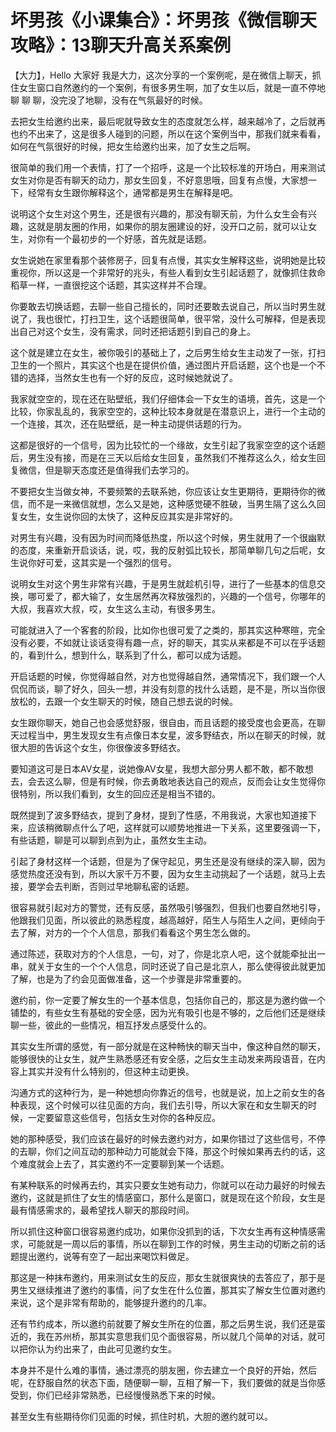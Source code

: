 # 坏男孩《小课集合》：坏男孩《微信聊天攻略》：13聊天升高关系案例

【大力】，Hello 大家好 我是大力，这次分享的一个案例呢，是在微信上聊天，抓住女生窗口自然邀约的一个案例，有很多男生啊，加了女生以后，就是一直不停地聊 聊 聊，没完没了地聊，没有在气氛最好的时候。

去把女生给邀约出来，最后呢就导致女生的态度就怎么样，越来越冷了，之后就再也约不出来了，这是很多人碰到的问题，所以在这个案例当中，那我们就来看看，如何在气氛很好的时候，把女生给邀约出来，加了女生之后啊。

很简单的我们用一个表情，打了一个招呼，这是一个比较标准的开场白，用来测试女生对你是否有聊天的动力，那女生回复，不好意思哦，回复有点慢，大家想一下，经常有女生跟你解释这个，通常都是男生在解释是吧。

说明这个女生对这个男生，还是很有兴趣的，那没有聊天前，为什么女生会有兴趣，这就是朋友圈的作用，如果你的朋友圈建设的好，没开口之前，就可以让女生，对你有一个最初步的一个好感，首先就是话题。

女生说她在家里看那个装修房子，回复有点慢，其实女生解释这些，说明她是比较重视你，所以这是一个非常好的兆头，有些人看到女生引起话题了，就像抓住救命稻草一样，一直很挖这个话题，其实这样并不合理。

你要敢去切换话题，去聊一些自己擅长的，同时还要敢去说自己，所以当时男生就说了，我也很忙，打扫卫生，这个话题很简单，很平常，没什么可解释，但是表现出自己对这个女生，没有需求，同时还把话题引到自己的身上。

这个就是建立在女生，被你吸引的基础上了，之后男生给女生主动发了一张，打扫卫生的一个照片，其实这个也是在提供价值，通过图片开启话题，这个也是一个不错的选择，当然女生也有一个好的反应，这时候她就说了。

我家就空空的，现在还在贴壁纸，我们仔细体会一下女生的语境，首先，这是一个比较，你家乱乱的，我家空空的，这种比较本身就是在潜意识上，进行一个主动的一个连接，其次，还在贴壁纸，是一种主动提供话题的行为。

这都是很好的一个信号，因为比较忙的一个缘故，女生引起了我家空空的这个话题后，男生没有接，而是在三天以后给女生回复，虽然我们不推荐这么久，给女生回复微信，但是聊天态度还是值得我们去学习的。

不要把女生当做女神，不要频繁的去联系她，你应该让女生更期待，更期待你的微信，而不是一来微信就想，怎么又是她，这种感觉硬不胜破，当男生隔了这么久回复女生，女生说你回的太快了，这种反应其实是非常好的。

对男生有兴趣，没有因为时间而降低热度，所以这个时候，男生就用了一个很幽默的态度，来重新开启谈话，说，哎，我的反射弧比较长，那简单聊几句之后呢，女生说你好可爱，这其实是一个强烈的信号。

说明女生对这个男生非常有兴趣，于是男生就趁机引导，进行了一些基本的信息交换，哪可爱了，都大输了，女生居然再次释放强烈的，兴趣的一个信号，你哪年的大叔，我喜欢大叔，哎，女生这么主动，有很多男生。

可能就进入了一个客套的阶段，比如你也很可爱了之类的，那其实这种寒暄，完全没有必要，不如就让谈话变得有趣一点，好的聊天，其实从来都是不可以在乎话题的，看到什么，想到什么，联系到了什么，都可以成为话题。

开启话题的时候，你觉得越自然，对方也觉得越自然，通常情况下，我们跟一个人侃侃而谈，聊了好久，回头一想，并没有刻意的找什么话题，是不是，所以当你很放松的，去跟一个女生聊天的时候，随自己想去说的时候。

女生跟你聊天，她自己也会感觉舒服，很自由，而且话题的接受度也会更高，在聊天过程当中，男生发现女生有点像日本女星，波多野结衣，所以在聊天的时候，就很大胆的告诉这个女生，你很像波多野结衣。

要知道这可是日本AV女星，说她像AV女星，我想大部分男人都不敢，都不敢想去，会去这么聊，但是有时候，你去勇敢地表达自己的观点，反而会让女生觉得你很特别，所以我们看到，女生的回应还是相当不错的。

既然提到了波多野结衣，提到了身材，提到了性感，不用我说，大家也知道接下来，应该稍微聊点什么了吧，这样就可以顺势地推进一下关系，这里要强调一下，有些话题，聊是可以聊到点到为止，虽然女生主动。

引起了身材这样一个话题，但是为了保守起见，男生还是没有继续的深入聊，因为感觉热度还没有到，所以大家千万不要，因为女生主动挑起了一个话题，就马上去接，要学会去判断，否则过早地聊私密的话题。

很容易就引起对方的警觉，还有反感，虽然吸引够强烈，但我们也要自然地引导，他跟我们见面，所以彼此的熟悉程度，越高越好，陌生人与陌生人之间，更倾向于去了解，对方的一个个人信息，那我们看看这个男生怎么做的。

通过陈述，获取对方的个人信息，一句，对了，你是北京人吧，这个就能牵扯出一串，就关于女生的一个个人信息，同时还说了自己是北京人，那么使得彼此就更加了解，也是为了约会见面做准备，这一个步骤是非常重要的。

邀约前，你一定要了解女生的一个基本信息，包括你自己的，那这是为邀约做一个铺垫的，有些女生有基础的安全感，因为光有吸引也是不够的，之后他们还是继续聊一些，彼此的一些情况，相互抒发点感受什么的。

其实女生所谓的感觉，有一部分就是在这种畅快的聊天当中，像这种自然的聊天，能够很快的让女生，就产生熟悉感还有安全感，之后女生主动发来两段语音，在内容上其实并没有什么特别的，但这种主动更换。

沟通方式的这种行为，是一种她想向你靠近的信号，也就是说，加上之前女生的各种表现，这个时候可以往见面的方向，我们去引导，所以大家在和女生聊天的时候，一定要留意这些信号，包括女生对你的各种反应。

她的那种感受，我们应该在最好的时候去邀约对方，如果你错过了这些信号，不停的去聊，你们之间互动的那种动力可能就会下降，那这个时候如果再去约的话，这个难度就会上去了，其实邀约不一定要聊到某一个话题。

有某种联系的时候再去约，其实只要女生她有动力，你就可以在动力最好的时候去邀约，这就是抓住了女生的情感窗口，那什么是窗口，就是现在这个阶段，女生是最有情感需求的，最希望找人聊天的那段时间。

所以抓住这种窗口很容易邀约成功，如果你没抓到的话，下次女生再有这种情感需求，可能就是一周以后的事情，所以在聊到工作的时候，男生主动的切断之前的话题提出邀约，说等有空了一起出来喝饮料做足。

那这是一种抹布邀约，用来测试女生的反应，那女生就很爽快的去答应了，那于是男生又继续推进了邀约的事情，问了女生在什么位置，那其实了解女生位置对邀约来说，这个是非常有帮助的，能够提升邀约的几率。

还有节约成本，所以邀约前就要了解女生所在的位置，那之后男生说，我们还是蛮近的，我在苏州桥，那其实意思我们见个面很容易，所以就几个简单的对话，就可以把你认为约出来了，由此可见邀约女生。

本身并不是什么难的事情，通过漂亮的朋友圈，你去建立一个良好的开始，然后呢，在舒服自然的状态下面，随便聊一聊，互相了解一下，我们要做的就是当你感受到，你们已经非常熟悉，已经慢慢熟悉下来的时候。

甚至女生有些期待你们见面的时候，抓住时机，大胆的邀约就可以。